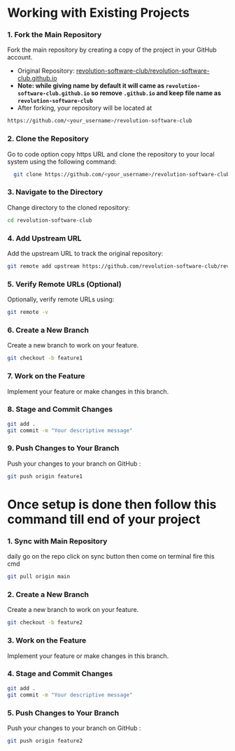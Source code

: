 # Working with Existing Projects

### 1. Fork the Main Repository

Fork the main repository by creating a copy of the project in your GitHub account.
  - Original Repository: [revolution-software-club/revolution-software-club.github.io](https://github.com/revolution-software-club/revolution-software-club.github.io)
  - **Note: while giving name by default it will came as `revolution-software-club.github.io` so remove `.github.io` and keep file name as `revolution-software-club`**
  - After forking, your repository will be located at 
  ```bash 
  https://github.com/<your_username>/revolution-software-club
```

### 2. Clone the Repository

Go to code option copy https URL and clone the repository to your local system using the following command:
```bash
  git clone https://github.com/<your_username>/revolution-software-club.github.io.git
```

### 3. Navigate to the Directory

Change directory to the cloned repository:

```bash
cd revolution-software-club
```

### 4. Add Upstream URL

Add the upstream URL to track the original repository:

```bash
git remote add upstream https://github.com/revolution-software-club/revolution-software-club.github.io.git
```

### 5. Verify Remote URLs (Optional)

Optionally, verify remote URLs using:

```bash 
git remote -v
```

### 6. Create a New Branch

Create a new branch to work on your feature.

```bash
git checkout -b feature1
```

### 7. Work on the Feature
Implement your feature or make changes in this branch.

### 8. Stage and Commit Changes

```bash
git add .
git commit -m "Your descriptive message"
```

### 9. Push Changes to Your Branch
Push your changes to your branch on GitHub :

```bash
git push origin feature1
```

# Once setup is done then follow this command till end of your project

### 1. Sync with Main Repository
daily go on the repo click on sync button then come on terminal fire this cmd
```bash 
git pull origin main
```
### 2. Create a New Branch

Create a new branch to work on your feature.

```bash
git checkout -b feature2
```

### 3. Work on the Feature
Implement your feature or make changes in this branch.

### 4. Stage and Commit Changes

```bash
git add .
git commit -m "Your descriptive message"
```

### 5. Push Changes to Your Branch
Push your changes to your branch on GitHub :

```bash
git push origin feature2
```



